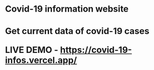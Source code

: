 <h1> Covid-19 information website <h1>

<p>Get current data of covid-19  cases </p> 

<p>LIVE DEMO - <a href='https://covid-19-infos.vercel.app/'>https://covid-19-infos.vercel.app/ </a></p> 
  
